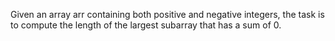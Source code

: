 Given an array arr containing both positive and negative integers, the task is to compute the length of the largest subarray that has a sum of 0.
